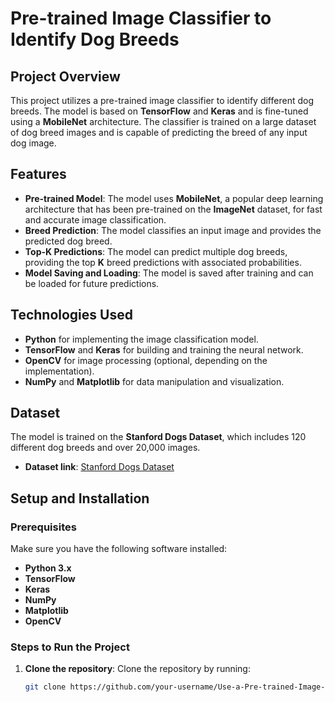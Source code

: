 # **Pre-trained Image Classifier to Identify Dog Breeds**

## **Project Overview**

This project utilizes a pre-trained image classifier to identify different dog breeds. The model is based on **TensorFlow** and **Keras** and is fine-tuned using a **MobileNet** architecture. The classifier is trained on a large dataset of dog breed images and is capable of predicting the breed of any input dog image.

## **Features**

- **Pre-trained Model**: The model uses **MobileNet**, a popular deep learning architecture that has been pre-trained on the **ImageNet** dataset, for fast and accurate image classification.
- **Breed Prediction**: The model classifies an input image and provides the predicted dog breed.
- **Top-K Predictions**: The model can predict multiple dog breeds, providing the top **K** breed predictions with associated probabilities.
- **Model Saving and Loading**: The model is saved after training and can be loaded for future predictions.

## **Technologies Used**

- **Python** for implementing the image classification model.
- **TensorFlow** and **Keras** for building and training the neural network.
- **OpenCV** for image processing (optional, depending on the implementation).
- **NumPy** and **Matplotlib** for data manipulation and visualization.

## **Dataset**

The model is trained on the **Stanford Dogs Dataset**, which includes 120 different dog breeds and over 20,000 images. 

- **Dataset link**: [Stanford Dogs Dataset](http://vision.stanford.edu/aditya86/ImageNetDogs/)

## **Setup and Installation**

### **Prerequisites**

Make sure you have the following software installed:
- **Python 3.x**
- **TensorFlow**
- **Keras**
- **NumPy**
- **Matplotlib**
- **OpenCV**

### **Steps to Run the Project**

1. **Clone the repository**:
   Clone the repository by running:

   ```bash
   git clone https://github.com/your-username/Use-a-Pre-trained-Image-Classifier-to-Identify-Dog-Breeds-master.git
